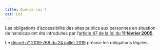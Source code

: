 ```yaml
---
title: Quelle loi ?
cat: Loi
---
```


Les obligations d’accessibilité des sites publics aux personnes en situation de handicap ont été introduites par l’[article 47 de la loi du **11 février 2005**](https://www.legifrance.gouv.fr/jorf/article_jo/JORFARTI000001290363).

Le [décret n° 2019-768 du 24 juillet 2019](https://www.legifrance.gouv.fr/jorf/id/JORFTEXT000038811937) précise les obligations légales.
